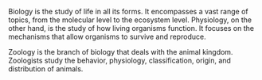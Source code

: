 Biology is the study of life in all its forms. It encompasses a vast range of topics, from the molecular level to the ecosystem level. Physiology, on the other hand, is the study of how living organisms function. It focuses on the mechanisms that allow organisms to survive and reproduce. 

Zoology is the branch of biology that deals with the animal kingdom.  Zoologists study the behavior, physiology, classification, origin, and distribution of animals.